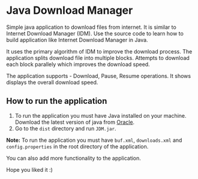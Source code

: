 # Java Download Manager
Simple java application to download files from internet. It is similar to Internet Download Manager (IDM). 
Use the source code to learn how to build application like Internet Download Manager in Java. 

It uses the primary algorithm of IDM to improve the download process. The application splits download file into multiple blocks. Attempts to download each block parallely which improves the download speed. 

The application supports - Download, Pause, Resume operations. It shows displays the overall download speed.

<h2>How to run the application</h2>
<ol>
<li>To run the application you must have Java installed on your machine. Download the latest version of java from <a href='http://www.oracle.com/technetwork/java/javase/downloads/jdk8-downloads-2133151.html'>Oracle</a>. </li>
<li>Go to the <code>dist</code> directory and run <code>JDM.jar</code>.</li>
</ol>

<b>Note:</b> To run the application you must have <code>buf.xml</code>, <code>downloads.xml</code> and <code>config.properties</code> in the root directory of the application.

You can also add more functionality to the application. 

Hope you liked it :) 
